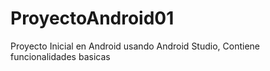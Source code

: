 ProyectoAndroid01
=================

Proyecto Inicial en Android usando Android Studio, Contiene funcionalidades basicas
